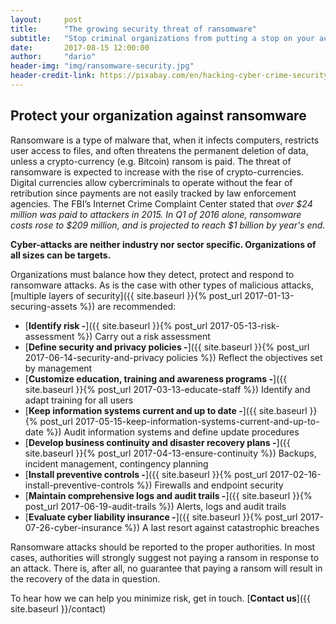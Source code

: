 ```yaml
---
layout:     post
title:      "The growing security threat of ransomware"
subtitle:   "Stop criminal organizations from putting a stop on your activities."
date:       2017-08-15 12:00:00
author:     "dario"
header-img: "img/ransomware-security.jpg"
header-credit-link: https://pixabay.com/en/hacking-cyber-crime-security-hacker-2077124/
---
```


## Protect your organization against ransomware
Ransomware is a type of malware that, when it infects computers, restricts user access to files, and often threatens the permanent deletion of data, unless a crypto-currency (e.g. Bitcoin) ransom is paid. The threat of ransomware is expected to increase with the rise of crypto-currencies. Digital currencies allow cybercriminals to operate without the fear of retribution since payments are not easily tracked by law enforcement agencies. The FBI’s Internet Crime Complaint Center stated that _over $24 million was paid to attackers in 2015. In Q1 of 2016 alone, ransomware costs rose to $209 million, and is projected to reach $1 billion by year's end._

**Cyber-attacks are neither industry nor sector specific. Organizations of all sizes can be targets.**

Organizations must balance how they detect, protect and respond to ransomware attacks. As is the case with other types of malicious attacks, [multiple layers of security]({{ site.baseurl }}{% post_url 2017-01-13-securing-assets %}) are recommended:

* [**Identify risk -**]({{ site.baseurl }}{% post_url 2017-05-13-risk-assessment %}) Carry out a risk assessment
* [**Define security and privacy policies -**]({{ site.baseurl }}{% post_url 2017-06-14-security-and-privacy policies %})
	Reflect the objectives set by management
* [**Customize education, training and awareness programs -**]({{ site.baseurl }}{% post_url 2017-03-13-educate-staff %}) Identify and adapt training for all users
* [**Keep information systems current and up to date -**]({{ site.baseurl }}{% post_url 2017-05-15-keep-information-systems-current-and-up-to-date %})
	Audit information systems and define update procedures
* [**Develop business continuity and disaster recovery plans -**]({{ site.baseurl }}{% post_url 2017-04-13-ensure-continuity %})
	Backups, incident management, contingency planning
* [**Install preventive controls -**]({{ site.baseurl }}{% post_url 2017-02-16-install-preventive-controls %})
	Firewalls and endpoint security
* [**Maintain comprehensive logs and audit trails -**]({{ site.baseurl }}{% post_url 2017-06-19-audit-trails %})
	Alerts, logs and audit trails
* [**Evaluate cyber liability insurance -**]({{ site.baseurl }}{% post_url 2017-07-26-cyber-insurance %}) A last resort against catastrophic breaches

Ransomware attacks should be reported to the proper authorities. In most cases, authorities will strongly suggest not paying a ransom in response to an attack. There is, after all, no guarantee that paying a ransom will result in the recovery of the data in question.

To hear how we can help you minimize risk, get in touch. [**Contact us**]({{ site.baseurl }}/contact)
